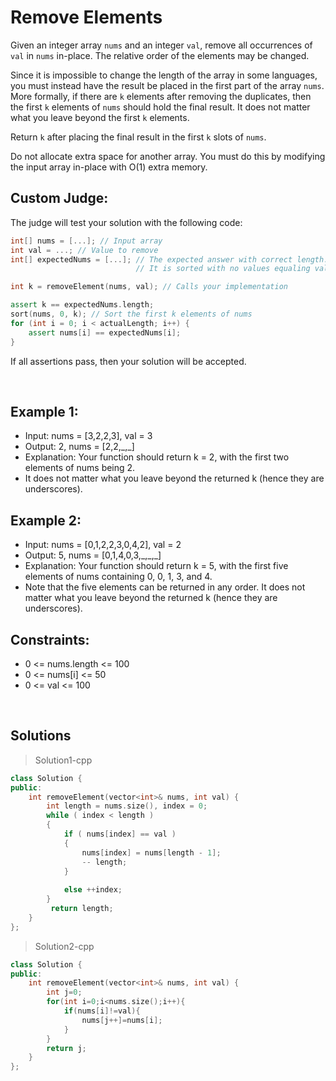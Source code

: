 # Remove Elements

Given an integer array `nums` and an integer `val`, remove all occurrences of `val` in `nums` in-place. The relative order of the elements may be changed.

Since it is impossible to change the length of the array in some languages, you must instead have the result be placed in the first part of the array `nums`. More formally, if there are `k` elements after removing the duplicates, then the first `k` elements of `nums` should hold the final result. It does not matter what you leave beyond the first `k` elements.

Return `k` after placing the final result in the first `k` slots of `nums`.

Do not allocate extra space for another array. You must do this by modifying the input array in-place with O(1) extra memory.

## Custom Judge:

The judge will test your solution with the following code:
```c++
int[] nums = [...]; // Input array
int val = ...; // Value to remove
int[] expectedNums = [...]; // The expected answer with correct length.
                            // It is sorted with no values equaling val.

int k = removeElement(nums, val); // Calls your implementation

assert k == expectedNums.length;
sort(nums, 0, k); // Sort the first k elements of nums
for (int i = 0; i < actualLength; i++) {
    assert nums[i] == expectedNums[i];
}
```
If all assertions pass, then your solution will be accepted.

 
&emsp;
## Example 1:

- Input: nums = [3,2,2,3], val = 3
- Output: 2, nums = [2,2,\_,_]
- Explanation: Your function should return k = 2, with the first two elements of nums being 2.
- It does not matter what you leave beyond the returned k (hence they are underscores).

## Example 2:

- Input: nums = [0,1,2,2,3,0,4,2], val = 2
- Output: 5, nums = [0,1,4,0,3,\_,\_,_]
- Explanation: Your function should return k = 5, with the first five elements of nums containing 0, 0, 1, 3, and 4.
- Note that the five elements can be returned in any order.
It does not matter what you leave beyond the returned k (hence they are underscores).


## Constraints:
- 0 <= nums.length <= 100
- 0 <= nums[i] <= 50
- 0 <= val <= 100

&emsp;
## Solutions
>Solution1-cpp
```c++
class Solution {
public:
	int removeElement(vector<int>& nums, int val) {
		int length = nums.size(), index = 0;
		while ( index < length )
		{
			if ( nums[index] == val )
            {
                nums[index] = nums[length - 1];
                -- length;
            }
				
			else ++index;
		}
		 return length;  
	}
};
```

>Solution2-cpp
```c++
class Solution {
public:
    int removeElement(vector<int>& nums, int val) {
        int j=0;
        for(int i=0;i<nums.size();i++){
            if(nums[i]!=val){
                nums[j++]=nums[i];
            }
        }
        return j;        
    }
};
```